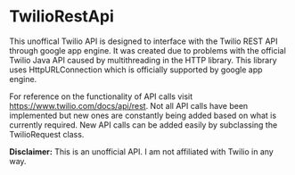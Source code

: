 # TwilioRestApi

This unoffical Twilio API is designed to interface with the Twilio REST API through google app engine. It was created due to problems with the official Twilio Java API caused by multithreading in the HTTP library. This library uses HttpURLConnection which is officially supported by google app engine.

For reference on the functionality of API calls visit https://www.twilio.com/docs/api/rest. Not all API calls have been implemented but new ones are constantly being added based on what is currently required. New API calls can be added easily by subclassing the TwilioRequest class.

**Disclaimer:** This is an unofficial API. I am not affiliated with Twilio in any way.
